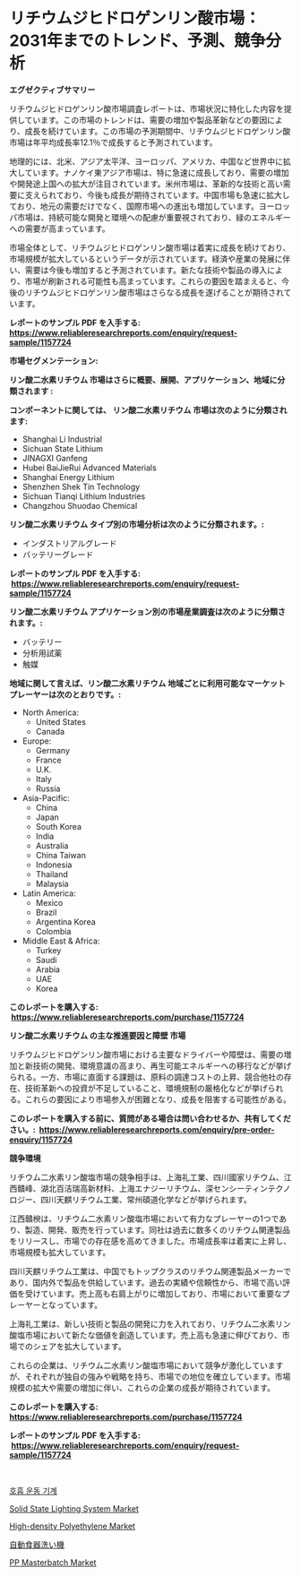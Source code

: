 <p><h1>リチウムジヒドロゲンリン酸市場：2031年までのトレンド、予測、競争分析</h1></p><p><strong>エグゼクティブサマリー</strong></p>
<p><p>リチウムジヒドロゲンリン酸市場調査レポートは、市場状況に特化した内容を提供しています。この市場のトレンドは、需要の増加や製品革新などの要因により、成長を続けています。この市場の予測期間中、リチウムジヒドロゲンリン酸市場は年平均成長率12.1％で成長すると予測されています。</p><p>地理的には、北米、アジア太平洋、ヨーロッパ、アメリカ、中国など世界中に拡大しています。ナノケイ東アジア市場は、特に急速に成長しており、需要の増加や開発途上国への拡大が注目されています。米州市場は、革新的な技術と高い需要に支えられており、今後も成長が期待されています。中国市場も急速に拡大しており、地元の需要だけでなく、国際市場への進出も増加しています。ヨーロッパ市場は、持続可能な開発と環境への配慮が重要視されており、緑のエネルギーへの需要が高まっています。</p><p>市場全体として、リチウムジヒドロゲンリン酸市場は着実に成長を続けており、市場規模が拡大しているというデータが示されています。経済や産業の発展に伴い、需要は今後も増加すると予測されています。新たな技術や製品の導入により、市場が刷新される可能性も高まっています。これらの要因を踏まえると、今後のリチウムジヒドロゲンリン酸市場はさらなる成長を遂げることが期待されています。</p></p>
<p><strong>レポートのサンプル PDF を入手する: <a href="https://www.reliableresearchreports.com/enquiry/request-sample/1157724">https://www.reliableresearchreports.com/enquiry/request-sample/1157724</a></strong></p>
<p><strong>市場セグメンテーション:</strong></p>
<p><strong> リン酸二水素リチウム 市場はさらに概要、展開、アプリケーション、地域に分類されます :</strong></p>
<p><strong>コンポーネントに関しては、 リン酸二水素リチウム 市場は次のように分類されます: &nbsp;</strong></p>
<p><ul><li>Shanghai Li Industrial</li><li>Sichuan State Lithium</li><li>JINAGXI Ganfeng</li><li>Hubei BaiJieRui Advanced Materials</li><li>Shanghai Energy Lithium</li><li>Shenzhen Shek Tin Technology</li><li>Sichuan Tianqi Lithium Industries</li><li>Changzhou Shuodao Chemical</li></ul></p>
<p><strong> リン酸二水素リチウム タイプ別の市場分析は次のように分類されます。:</strong></p>
<p><ul><li>インダストリアルグレード</li><li>バッテリーグレード</li></ul></p>
<p><strong>レポートのサンプル PDF を入手する: &nbsp;<a href="https://www.reliableresearchreports.com/enquiry/request-sample/1157724">https://www.reliableresearchreports.com/enquiry/request-sample/1157724</a></strong></p>
<p><strong> リン酸二水素リチウム アプリケーション別の市場産業調査は次のように分類されます。:</strong></p>
<p><ul><li>バッテリー</li><li>分析用試薬</li><li>触媒</li></ul></p>
<p><strong>地域に関して言えば、リン酸二水素リチウム 地域ごとに利用可能なマーケットプレーヤーは次のとおりです。:</strong></p>
<p><ul>
    <li>
        North America:
        <ul>
            <li>United States</li>
            <li>Canada</li>
        </ul>
    </li>
    <li>
        Europe:
        <ul>
            <li>Germany</li>
            <li>France</li>
            <li>U.K.</li>
            <li>Italy</li>
            <li>Russia</li>
        </ul>
    </li>
    <li>
        Asia-Pacific:
        <ul>
            <li>China</li>
            <li>Japan</li>
            <li>South Korea</li>
            <li>India</li>
            <li>Australia</li>
            <li>China Taiwan</li>
            <li>Indonesia</li>
            <li>Thailand</li>
            <li>Malaysia</li>
        </ul>
    </li>
    <li>
        Latin America:
        <ul>
            <li>Mexico</li>
            <li>Brazil</li>
            <li>Argentina Korea</li>
            <li>Colombia</li>
        </ul>
    </li>
    <li>
        Middle East & Africa:
        <ul>
            <li>Turkey</li>
            <li>Saudi</li>
            <li>Arabia</li>
            <li>UAE</li>
            <li>Korea</li>
        </ul>
    </li>
    </ul></p>
<p><strong>このレポートを購入する: &nbsp;<a href="https://www.reliableresearchreports.com/purchase/1157724">https://www.reliableresearchreports.com/purchase/1157724</a></strong></p>
<p><strong>リン酸二水素リチウム の主な推進要因と障壁 市場</strong></p>
<p><p>リチウムジヒドロゲンリン酸市場における主要なドライバーや障壁は、需要の増加と新技術の開発、環境意識の高まり、再生可能エネルギーへの移行などが挙げられる。一方、市場に直面する課題は、原料の調達コストの上昇、競合他社の存在、技術革新への投資が不足していること、環境規制の厳格化などが挙げられる。これらの要因により市場参入が困難となり、成長を阻害する可能性がある。</p></p>
<p><strong>このレポートを購入する前に、質問がある場合は問い合わせるか、共有してください。:&nbsp; <a href="https://www.reliableresearchreports.com/enquiry/pre-order-enquiry/1157724">https://www.reliableresearchreports.com/enquiry/pre-order-enquiry/1157724</a></strong></p>
<p><strong>競争環境</strong></p>
<p><p>リチウム二水素リン酸塩市場の競争相手は、上海礼工業、四川國家リチウム、江西贛峰、湖北百洁瑞高新材料、上海エナジーリチウム、深センシーティンテクノロジー、四川天麒リチウム工業、常州碩道化学などが挙げられます。 </p><p>江西贛楰は、リチウム二水素リン酸塩市場において有力なプレーヤーの1つであり、製造、開発、販売を行っています。同社は過去に数多くのリチウム関連製品をリリースし、市場での存在感を高めてきました。市場成長率は着実に上昇し、市場規模も拡大しています。 </p><p>四川天麒リチウム工業は、中国でもトップクラスのリチウム関連製品メーカーであり、国内外で製品を供給しています。過去の実績や信頼性から、市場で高い評価を受けています。売上高も右肩上がりに増加しており、市場において重要なプレーヤーとなっています。 </p><p>上海礼工業は、新しい技術と製品の開発に力を入れており、リチウム二水素リン酸塩市場において新たな価値を創造しています。売上高も急速に伸びており、市場でのシェアを拡大しています。 </p><p>これらの企業は、リチウム二水素リン酸塩市場において競争が激化していますが、それぞれが独自の強みや戦略を持ち、市場での地位を確立しています。市場規模の拡大や需要の増加に伴い、これらの企業の成長が期待されています。</p></p>
<p><strong>このレポートを購入する: &nbsp; <a href="https://www.reliableresearchreports.com/purchase/1157724">https://www.reliableresearchreports.com/purchase/1157724</a></strong></p>
<p><strong>レポートのサンプル PDF を入手する: &nbsp;<a href="https://www.reliableresearchreports.com/enquiry/request-sample/1157724">https://www.reliableresearchreports.com/enquiry/request-sample/1157724</a></strong><strong></strong></p>
<p>&nbsp;</p>
<p><p><a href="https://github.com/jntpkh496620/Market-Research-Report-List-1/blob/main/6954023190770.md">호흡 운동 기계</a></p><p><a href="https://view.publitas.com/reportprime-1/solid-state-lighting-system-market-size-market-share-and-global-market-analysis-report-2023-2030/">Solid State Lighting System Market</a></p><p><a href="https://github.com/prosalinda88/Market-Research-Report-List-3/blob/main/high-density-polyethylene-market.md">High-density Polyethylene Market</a></p><p><a href="https://github.com/lababdou/Market-Research-Report-List-2/blob/main/6218189190925.md">自動食器洗い機</a></p><p><a href="https://github.com/globismark/Market-Research-Report-List-2/blob/main/pp-masterbatch-market.md">PP Masterbatch Market</a></p></p>